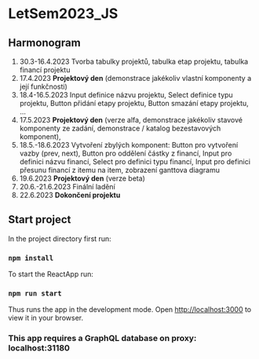 # LetSem2023_JS

## Harmonogram
1. 30.3-16.4.2023 Tvorba tabulky projektů, tabulka etap projektu, tabulka financí projektu
2. 17.4.2023 **Projektový den** (demonstrace jakékoliv vlastní komponenty a její funkčnosti)
3. 18.4-16.5.2023 Input definice názvu projektu, Select definice typu projektu, Button přidání etapy projektu, Button smazání etapy projektu, ...
4.	17.5.2023 **Projektový den** (verze alfa, demonstrace jakékoliv stavové komponenty ze zadání, demonstrace / katalog bezestavových komponent),
5. 18.5.-18.6.2023 Vytvoření zbylých komponent: Button pro vytvoření vazby (prev, next), Button pro oddělení částky z financí, Input pro definici názvu financí, Select pro definici typu financí, Input pro definici přesunu financí z itemu na item, zobrazení ganttova diagramu
6.	19.6.2023 **Projektový den** (verze beta)
7. 20.6.-21.6.2023 Finální ladění
8.	22.6.2023 **Dokončení projektu**



## Start project

In the project directory first run: 

### `npm install`

To start the ReactApp run:

### `npm run start`

Thus runs the app in the development mode.
Open [http://localhost:3000](http://localhost:3000) to view it in your browser.

### This app requires a GraphQL database on proxy: localhost:31180
